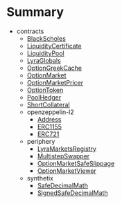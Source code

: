 # Summary
* contracts
  * [BlackScholes](docs/contracts/blackscholes.md)
  * [LiquidityCertificate](docs/contracts/liquiditycertificate.md)
  * [LiquidityPool](docs/contracts/liquiditypool.md)
  * [LyraGlobals](docs/contracts/lyraglobals.md)
  * [OptionGreekCache](docs/contracts/optiongreekcache.md)
  * [OptionMarket](docs/contracts/optionmarket.md)
  * [OptionMarketPricer](docs/contracts/optionmarketpricer.md)
  * [OptionToken](docs/contracts/optiontoken.md)
  * [PoolHedger](docs/contracts/poolhedger.md)
  * [ShortCollateral](docs/contracts/shortcollateral.md)
  * openzeppelin-l2
    * [Address](docs/contracts/openzeppelin-l2/address.md)
    * [ERC1155](docs/contracts/openzeppelin-l2/erc1155.md)
    * [ERC721](docs/contracts/openzeppelin-l2/erc721.md)
  * periphery
    * [LyraMarketsRegistry](docs/contracts/periphery/lyramarketsregistry.md)
    * [MultistepSwapper](docs/contracts/periphery/multistepswapper.md)
    * [OptionMarketSafeSlippage](docs/contracts/periphery/optionmarketsafeslippage.md)
    * [OptionMarketViewer](docs/contracts/periphery/optionmarketviewer.md)
  * synthetix
    * [SafeDecimalMath](docs/contracts/synthetix/safedecimalmath.md)
    * [SignedSafeDecimalMath](docs/contracts/synthetix/signedsafedecimalmath.md)
